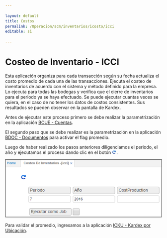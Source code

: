 ```yaml
---

layout: default
title: Costos
permalink: /Operacion/scm/inventarios/icosto/icci
editable: si

---
```




# Costeo de Inventario - ICCI

Esta aplicación organiza para cada transacción según su fecha actualiza el costo promedio de cada una de las transacciones. Ejecuta el costeo de inventarios de acuerdo con el sistema y método definido para la empresa. Lo ejecuta para todas las bodegas y verifica que el cierre de inventarios para el periodo ya se haya efectuado. Se puede ejecutar cuantas veces se quiera, en el caso de no tener los datos de costos consistentes. Sus resultados se pueden observar en la pantalla de Kardex.  

Antes de ejecutar este proceso primero se debe realizar la parametrización en la aplicación [BCUE - Cuentas](http://docs.oasiscom.com/Operacion/common/bcuenta/bcue#parametrización-proceso-de-costeo). 

El segundo paso que se debe realizar es la parametrización en la aplicación [BDOC - Documentos](http://docs.oasiscom.com/Operacion/common/bsistema/bdoc#parametrización-proceso-de-costeo) para activar el flag promedio. 

Luego de haber realizado los pasos anteriores diligenciamos el periodo, el año y ejecutamos el proceso dando clic en el botón ![](procesar.png).


![](icci1.png)


Para validar el promedio, ingresamos a la aplicación [ICKU - Kardex por Ubicación](http://docs.oasiscom.com/Operacion/scm/inventarios/icosto/icku).




